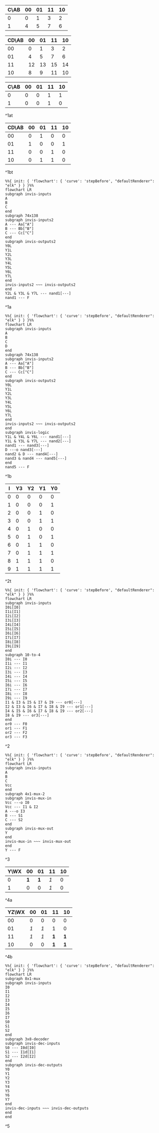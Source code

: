 
| C\AB | 00  | 01  | 11  | 10  |
| ---- | --- | --- | --- | --- |
| 0    | 0   | 1   | 3   | 2   |
| 1    | 4   | 5   | 7   | 6   |

| CD\AB | 00  | 01  | 11  | 10  |
| ----- | --- | --- | --- | --- |
| 00    | 0   | 1   | 3   | 2   |
| 01    | 4   | 5   | 7   | 6   |
| 11    | 12  | 13  | 15  | 14  |
| 10    | 8   | 9   | 11  | 10  |

| C\AB | 00  | 01  | 11  | 10  |
| ---- | --- | --- | --- | --- |
| 0    | 0   | 0   | 1   | 1   |
| 1    | 0   | 0   | 1   | 0   |
^1at

| CD\AB | 00  | 01  | 11  | 10  |
| ----- | --- | --- | --- | --- |
| 00    | 0   | 1   | 0   | 0   |
| 01    | 1   | 0   | 0   | 1   |
| 11    | 0   | 0   | 1   | 0   |
| 10    | 0   | 1   | 1   | 0   |
^1bt

```mermaid
%%{ init: { 'flowchart': { 'curve': 'stepBefore', "defaultRenderer": "elk" } } }%%
flowchart LR
subgraph invis-inputs
A
B
C
end
subgraph 74x138
subgraph invis-inputs2
A --- Aa["A"]
B --- Bb["B"]
C --- Cc["C"]
end
subgraph invis-outputs2
Y0L
Y1L
Y2L
Y3L
Y4L
Y5L
Y6L
Y7L
end
invis-inputs2 ~~~ invis-outputs2
end
Y2L & Y3L & Y7L --- nand1[---]
nand1 --- F
```
^1a

```mermaid
%%{ init: { 'flowchart': { 'curve': 'stepBefore', "defaultRenderer": "elk" } } }%%
flowchart LR
subgraph invis-inputs
A
B
C
D
end
subgraph 74x138
subgraph invis-inputs2
A --- Aa["A"]
B --- Bb["B"]
C --- Cc["C"]
end
subgraph invis-outputs2
Y0L
Y1L
Y2L
Y3L
Y4L
Y5L
Y6L
Y7L
end
invis-inputs2 ~~~ invis-outputs2
end
subgraph invis-logic
Y1L & Y4L & Y6L --- nand1[---]
Y1L & Y3L & Y7L --- nand2[---]
nand1 --- nand3[---]
D ---o nand3[---]
nand2 & D --- nand4[---]
nand3 & nand4 --- nand5[---]
end
nand5 --- F
```
^1b

| I   | Y3  | Y2  | Y1  | Y0  |
| --- | --- | --- | --- | --- |
| 0   | 0   | 0   | 0   | 0   |
| 1   | 0   | 0   | 0   | 1   |
| 2   | 0   | 0   | 1   | 0   |
| 3   | 0   | 0   | 1   | 1   |
| 4   | 0   | 1   | 0   | 0   |
| 5   | 0   | 1   | 0   | 1   |
| 6   | 0   | 1   | 1   | 0   |
| 7   | 0   | 1   | 1   | 1   |
| 8   | 1   | 1   | 1   | 0   |
| 9   | 1   | 1   | 1   | 1   |
^2t

```mermaid
%%{ init: { 'flowchart': { 'curve': 'stepBefore', "defaultRenderer": "elk" } } }%%
flowchart LR
subgraph invis-inputs
I0i[I0]
I1i[I1]
I2i[I2]
I3i[I3]
I4i[I4]
I5i[I5]
I6i[I6]
I7i[I7]
I8i[I8]
I9i[I9]
end
subgraph 10-to-4
I0i --- I0
I1i --- I1
I2i --- I2
I3i --- I3
I4i --- I4
I5i --- I5
I6i --- I6
I7i --- I7
I8i --- I8
I9i --- I9
I1 & I3 & I5 & I7 & I9 --- or0[---]
I2 & I3 & I6 & I7 & I8 & I9 --- or1[---]
I4 & I5 & I6 & I7 & I8 & I9 --- or2[---]
I8 & I9 --- or3[---]
end
or0 --- F0
or1 --- F1
or2 --- F2
or3 --- F3
```
^2


```mermaid
%%{ init: { 'flowchart': { 'curve': 'stepBefore', "defaultRenderer": "elk" } } }%%
flowchart LR
subgraph invis-inputs
A
B
C
Vcc
end
subgraph 4x1-mux-2
subgraph invis-mux-in
Vcc ---o I0
Vcc --- I1 & I2
A ---o I3
B --- S1
C --- S2
end
subgraph invis-mux-out
Y
end
invis-mux-in ~~~ invis-mux-out
end
Y --- F
```
^3

| Y\WX | 00    | 01    | 11  | 10  |
| ---- | ----- | ----- | --- | --- |
| 0    | **1** | **1** | *1* | 0   |
| 1    | 0     | 0     | *1* | 0   |
^4a

| YZ\WX | 00  | 01  | 11    | 10    |
| ----- | --- | --- | ----- | ----- |
| 00    | 0   | 0   | 0     | 0     |
| 01    | *1* | *1* | 1     | 0     |
| 11    | *1* | *1* | **1** | **1** |
| 10    | 0   | 0   | **1** | **1** |
^4b


```mermaid
%%{ init: { 'flowchart': { 'curve': 'stepBefore', "defaultRenderer": "elk" } } }%%
flowchart LR
subgraph 8x1-mux
subgraph invis-inputs
I0
I1
I2
I3
I4
I5
I6
I7
S0
S1
S2
end
subgraph 3x8-decoder
subgraph invis-dec-inputs
S0 --- I0d[I0]
S1 --- I1d[I1]
S2 --- I2d[I2]
end
subgraph invis-dec-outputs
Y0
Y1
Y2
Y3
Y4
Y5
Y6
Y7
end
invis-dec-inputs ~~~ invis-dec-outputs
end
end
```
^5